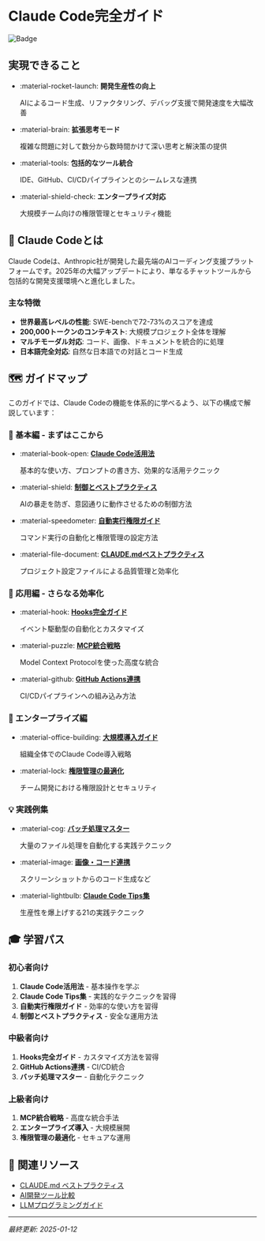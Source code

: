 # Claude Code完全ガイド

![Badge](https://img.shields.io/badge/AI-Claude_Code-blue.svg)

## 実現できること

<div class="grid cards" markdown>

-   :material-rocket-launch: **開発生産性の向上**
    
    AIによるコード生成、リファクタリング、デバッグ支援で開発速度を大幅改善

-   :material-brain: **拡張思考モード**
    
    複雑な問題に対して数分から数時間かけて深い思考と解決策の提供

-   :material-tools: **包括的なツール統合**
    
    IDE、GitHub、CI/CDパイプラインとのシームレスな連携

-   :material-shield-check: **エンタープライズ対応**
    
    大規模チーム向けの権限管理とセキュリティ機能

</div>

## 📖 Claude Codeとは

Claude Codeは、Anthropic社が開発した最先端のAIコーディング支援プラットフォームです。2025年の大幅アップデートにより、単なるチャットツールから包括的な開発支援環境へと進化しました。

### 主な特徴

- **世界最高レベルの性能**: SWE-benchで72-73%のスコアを達成
- **200,000トークンのコンテキスト**: 大規模プロジェクト全体を理解
- **マルチモーダル対応**: コード、画像、ドキュメントを統合的に処理
- **日本語完全対応**: 自然な日本語での対話とコード生成

## 🗺️ ガイドマップ

このガイドでは、Claude Codeの機能を体系的に学べるよう、以下の構成で解説しています：

### 🎯 基本編 - まずはここから

<div class="grid cards" markdown>

-   :material-book-open: **[Claude Code活用法](./claude-code-best-practices.md)**
    
    基本的な使い方、プロンプトの書き方、効果的な活用テクニック

-   :material-shield: **[制御とベストプラクティス](./claude-code-control-best-practices.md)**
    
    AIの暴走を防ぎ、意図通りに動作させるための制御方法

-   :material-speedometer: **[自動実行権限ガイド](./claude-code-auto-permission-guide.md)**
    
    コマンド実行の自動化と権限管理の設定方法

-   :material-file-document: **[CLAUDE.mdベストプラクティス](./claude-md-best-practices.md)**
    
    プロジェクト設定ファイルによる品質管理と効率化

</div>

### 🚀 応用編 - さらなる効率化

<div class="grid cards" markdown>

-   :material-hook: **[Hooks完全ガイド](./claude-code-hooks-guide.md)**
    
    イベント駆動型の自動化とカスタマイズ

-   :material-puzzle: **[MCP統合戦略](./claude-code-mcp-integration.md)**
    
    Model Context Protocolを使った高度な統合

-   :material-github: **[GitHub Actions連携](./claude-code-github-actions.md)**
    
    CI/CDパイプラインへの組み込み方法

</div>

### 🏢 エンタープライズ編

<div class="grid cards" markdown>

-   :material-office-building: **[大規模導入ガイド](./claude-code-enterprise-deployment.md)**
    
    組織全体でのClaude Code導入戦略

-   :material-lock: **[権限管理の最適化](./claude-code-permission-optimization.md)**
    
    チーム開発における権限設計とセキュリティ

</div>

### 💡 実践例集

<div class="grid cards" markdown>

-   :material-cog: **[バッチ処理マスター](./claude-code-batch-processing.md)**
    
    大量のファイル処理を自動化する実践テクニック

-   :material-image: **[画像・コード連携](./claude-code-image-integration.md)**
    
    スクリーンショットからのコード生成など

-   :material-lightbulb: **[Claude Code Tips集](../../Tips/claude-code-tips.md)**
    
    生産性を爆上げする21の実践テクニック

</div>

## 🎓 学習パス

### 初心者向け
1. **Claude Code活用法** - 基本操作を学ぶ
2. **Claude Code Tips集** - 実践的なテクニックを習得
3. **自動実行権限ガイド** - 効率的な使い方を習得
4. **制御とベストプラクティス** - 安全な運用方法

### 中級者向け
1. **Hooks完全ガイド** - カスタマイズ方法を習得
2. **GitHub Actions連携** - CI/CD統合
3. **バッチ処理マスター** - 自動化テクニック

### 上級者向け
1. **MCP統合戦略** - 高度な統合手法
2. **エンタープライズ導入** - 大規模展開
3. **権限管理の最適化** - セキュアな運用

## 🔗 関連リソース

- [CLAUDE.md ベストプラクティス](./claude-md-best-practices.md)
- [AI開発ツール比較](./ai-development-tools.md)
- [LLMプログラミングガイド](./llm-programming-guide.md)

---

*最終更新: 2025-01-12*